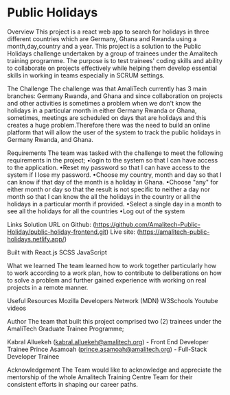 # Public Holidays

Overview
This project is a  react web app to search for holidays in three different countries which are Germany, Ghana and Rwanda using a month,day,country and a year.
This project is a solution to the Public Holidays challenge undertaken by a group of trainees under the Amalitech training programme. The purpose is to test trainees' coding skills and ability to collaborate on projects effectively while helping them develop essential skills in working in teams especially in SCRUM settings.

The Challenge
The challenge was that AmaliTech currently has 3 main branches: Germany Rwanda, and Ghana and since collaboration on projects and other activities is sometimes a problem
when we don't know the holidays in a particular month in either Germany Rwanda or Ghana,
sometimes, meetings are scheduled on days that are holidays and this creates a huge
problem.Therefore there was the need to build an online platform that will allow the user of the system to track the public holidays in Germany Rwanda, and Ghana.

Requirements
The team was tasked with the challenge to meet the following requirements in the project; 
•login to the system so that I can have access to the application.
•Reset my password so that I can have access to the system if I lose my password.
•Choose my country, month and day so that I can know if that day of the month is a
holiday in Ghana.
•Choose "any" for either month or day so that the result is not specific to neither a day nor month so that I can know the all the holidays in the country or all the holidays in a particular month if provided.
•Select a single day in a month to see all the holidays for all the countries
•Log out of the system

Links
Solution URL on Github: (https://github.com/Amalitech-Public-Holiday/public-holiday-frontend.git)
Live site: (https://amalitech-public-holidays.netlify.app/)

Built with
React.js
SCSS
JavaScript

What we learned
The team learned how to work together particularly how to work according to a work plan, how to contribute to deliberations on how to solve a problem and further gained experience with working on real projects in a remote manner.

Useful Resources
Mozilla Developers Network (MDN)
W3Schools
Youtube videos

Author
The team that built this project comprised two (2) trainees under the AmaliTech Graduate Trainee Programme;

Kabral Alluekeh (kabral.alluekeh@amalitech.org) - Front End Developer Trainee
Prince Asamoah (prince.asamoah@amalitech.org) - Full-Stack Developer Trainee

Acknowledgement
The Team would like to acknowledge and appreciate the mentorship of the whole Amalitech Training Centre Team for their consistent efforts in shaping our career paths.